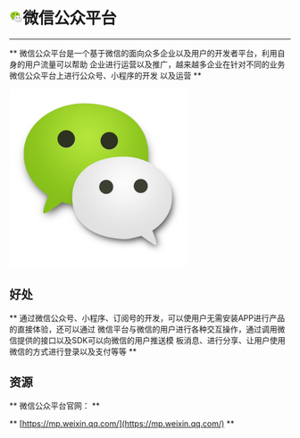 # <img src="../images/icon/wechat.jpeg" style="zoom:3%" />微信公众平台

---

**
微信公众平台是一个基于微信的面向众多企业以及用户的开发者平台，利用自身的用户流量可以帮助
企业进行运营以及推广，越来越多企业在针对不同的业务微信公众平台上进行公众号、小程序的开发
以及运营
**

<img src="../images/icon/wechat.jpeg" style="zoom:40%" />

## 好处

**
通过微信公众号、小程序、订阅号的开发，可以使用户无需安装APP进行产品的直接体验，还可以通过
微信平台与微信的用户进行各种交互操作，通过调用微信提供的接口以及SDK可以向微信的用户推送模
板消息、进行分享、让用户使用微信的方式进行登录以及支付等等
**

## 资源

**
微信公众平台官网：
**

**
[https://mp.weixin.qq.com/](https://mp.weixin.qq.com/)
**